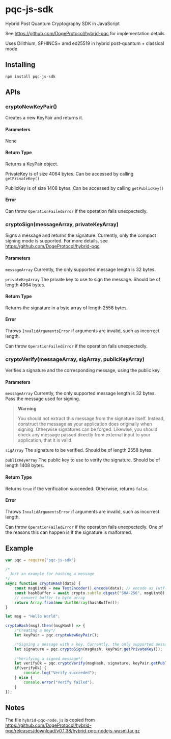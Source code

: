 # pqc-js-sdk
Hybrid Post Quantum Cryptography SDK in JavaScript

See https://github.com/DogeProtocol/hybrid-pqc for implementation details

Uses Dilithium, SPHINCS+ amd ed25519 in hybrid post-quantum + classical mode

## Installing

    npm install pqc-js-sdk

## APIs

### cryptoNewKeyPair()
Creates a new KeyPair and returns it.

#### Parameters

None

#### Return Type

Returns a KeyPair object.

PrivateKey is of size 4064 bytes. Can be accessed by calling `getPrivateKey()` 

PublicKey is of size 1408 bytes. Can be accessed by calling `getPublicKey()`

#### Error

Can throw `OperationFailedError` if the operation fails unexpectedly.

### cryptoSign(messageArray, privateKeyArray)
Signs a message and returns the signature. Currently, only the compact signing mode is supported. For more details, see https://github.com/DogeProtocol/hybrid-pqc

#### Parameters

`messageArray` Currently, the only supported message length is 32 bytes.

`privateKeyArray` The private key to use to sign the message. Should be of length 4064 bytes.

#### Return Type

Returns the signature in a byte array of length 2558 bytes.

#### Error

Throws `InvalidArgumentsError` if arguments are invalid, such as incorrect length.

Can throw `OperationFailedError` if the operation fails unexpectedly.

### cryptoVerify(messageArray, sigArray, publicKeyArray)

Verifies a signature and the corresponding message, using the public key.

#### Parameters

`messageArray` Currently, the only supported message length is 32 bytes. Pass the message used for signing.

> **Warning**
>
> You should not extract this message from the signature itself. Instead, construct the message as your application does originally when signing. Otherwise signatures can be forged.
> Likewise, you should check any message passed directly from external input to your application, that it is valid.      

`sigArray` The signature to be verified. Should be of length 2558 bytes.

`publicKeyArray` The public key to use to verify the signature. Should be of length 1408 bytes.

#### Return Type

Returns `true` if the verification succeeded. Otherwise, returns `false`.

#### Error

Throws `InvalidArgumentsError` if arguments are invalid, such as incorrect length.

Can throw `OperationFailedError` if the operation fails unexpectedly. One of the reasons this can happen is if the signature is malformed.

## Example

```javascript
var pqc = require('pqc-js-sdk')

/*
  Just an example for hashing a message 
*/
async function cryptoHash(data) {
    const msgUint8 = new TextEncoder().encode(data); // encode as (utf-8) Uint8Array
    const hashBuffer = await crypto.subtle.digest("SHA-256", msgUint8); // hash the message
    // convert buffer to byte array
    return Array.from(new Uint8Array(hashBuffer));
}

let msg = "Hello World";

cryptoHash(msg).then((msgHash) => {
    /*Creating a key*/
    let keyPair = pqc.cryptoNewKeyPair();

    /*Signing a message with a key. Currently, the only supported message size is 32 bytes. */
    let signature = pqc.cryptoSign(msgHash, keyPair.getPrivateKey());
    
    /*Verifying a signed message*/
    let verifyOk = pqc.cryptoVerify(msgHash, signature, keyPair.getPublicKey());
    if(verifyOk) {
        console.log("Verify succeeded");
    } else {
        console.error("Verify failed");
    }
});
```

## Notes
The file `hybrid-pqc-node.js` is copied from https://github.com/DogeProtocol/hybrid-pqc/releases/download/v0.1.38/hybrid-pqc-nodejs-wasm.tar.gz